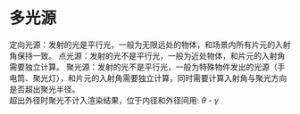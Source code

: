 # 多光源
定向光源：发射的光是平行光，一般为无限远处的物体，和场景内所有片元的入射角保持一致。
点光源：发射的光不是平行光，一般为近处物体，和片元的入射角需要独立计算。
聚光源：发射的光不是平行光，一般为特殊物件发出的光源（手电筒、聚光灯），和片元的入射角需要独立计算，同时需要计算入射角与聚光方向是否超出聚光半径。<br>
超出外径时聚光不计入渲染结果，位于内径和外径间用: $\theta$ - $\gamma$
